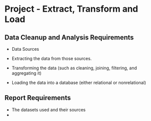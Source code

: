 # Project - Extract, Transform and Load

## Data Cleanup and Analysis Requirements

* Data Sources

* Extracting the data from those sources.

* Transforming the data (such as cleaning, joining, filtering, and aggregating it)

* Loading the data into a database (either relational or nonrelational)


## Report Requirements
* The datasets used and their sources
*
